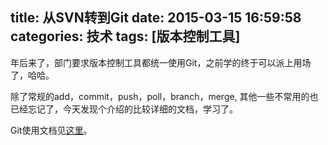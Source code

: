 title: 从SVN转到Git
date: 2015-03-15 16:59:58
categories: 技术
tags: [版本控制工具]
---

年后来了，部门要求版本控制工具都统一使用Git，之前学的终于可以派上用场了，哈哈。

除了常规的add，commit，push，poll，branch，merge, 其他一些不常用的也已经忘记了，今天发现个介绍的比较详细的文档，学习了。

Git使用文档见[这里](https://www.liaoxuefeng.com/wiki/0013739516305929606dd18361248578c67b8067c8c017b000)。
